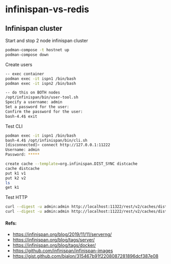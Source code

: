 # infinispan-vs-redis


## Infinispan cluster

Start and stop 2 node infinispan cluster
```bash
podman-compose -t hostnet up
podman-compose down
```

Create users
```bash
-- exec container
podman exec -it ispn1 /bin/bash
podman exec -it ispn2 /bin/bash

-- do this on BOTH nodes
/opt/infinispan/bin/user-tool.sh
Specify a username: admin
Set a password for the user: 
Confirm the password for the user: 
bash-4.4$ exit
``` 

Test CLI
```bash
podman exec -it ispn1 /bin/bash
bash-4.4$ /opt/infinispan/bin/cli.sh
[disconnected]> connect http://127.0.0.1:11222
Username: admin
Password: *****

create cache --template=org.infinispan.DIST_SYNC distcache
cache distcache
put k1 v1
put k2 v2
ls
get k1
```

Test HTTP
```bash
curl --digest -u admin:admin http://localhost:11322/rest/v2/caches/distcache/k2
curl --digest -u admin:admin http://localhost:11222/rest/v2/caches/distcache/k2
```

#### Refs:

- https://infinispan.org/blog/2019/11/11/serverng/
- https://infinispan.org/blog/tags/server/
- https://infinispan.org/blog/tags/docker/
- https://github.com/infinispan/infinispan-images
- https://gist.github.com/bjalon/315467b91f2208087281896dcf387e08

